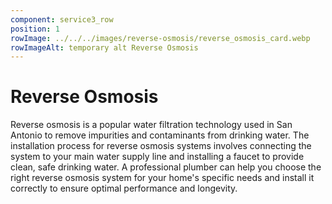 ```yaml
---
component: service3_row
position: 1
rowImage: ../../../images/reverse-osmosis/reverse_osmosis_card.webp
rowImageAlt: temporary alt Reverse Osmosis
---
```

#  Reverse Osmosis

Reverse osmosis is a popular water filtration technology used in San Antonio to remove impurities and contaminants from drinking water. The installation process for reverse osmosis systems involves connecting the system to your main water supply line and installing a faucet to provide clean, safe drinking water. A professional plumber can help you choose the right reverse osmosis system for your home's specific needs and install it correctly to ensure optimal performance and longevity.

